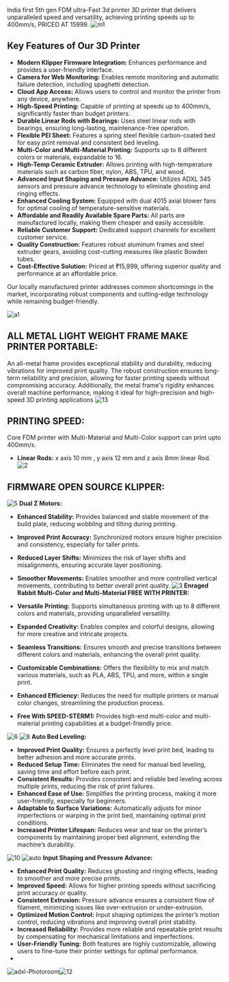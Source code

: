 India first 5th gen FDM ultra-Fast 3d printer 3D printer that delivers unparalleled speed and versatility, achieving printing speeds up to 400mm/s, PRICED AT 15999.
![m1](https://github.com/user-attachments/assets/c3cc1905-533c-49b3-9354-f9d8f00648f5)

## Key Features of Our 3D Printer

- **Modern Klipper Firmware Integration:** Enhances performance and provides a user-friendly interface.
- **Camera for Web Monitoring:** Enables remote monitoring and automatic failure detection, including spaghetti detection.
- **Cloud App Access:** Allows users to control and monitor the printer from any device, anywhere.
- **High-Speed Printing:** Capable of printing at speeds up to 400mm/s, significantly faster than budget printers.
- **Durable Linear Rods with Bearings:** Uses steel linear rods with bearings, ensuring long-lasting, maintenance-free operation.
- **Flexible PEI Sheet:** Features a spring steel flexible carbon-coated bed for easy print removal and consistent bed leveling.
- **Multi-Color and Multi-Material Printing:** Supports up to 8 different colors or materials, expandable to 16.
- **High-Temp Ceramic Extruder:** Allows printing with high-temperature materials such as carbon fiber, nylon, ABS, TPU, and wood.
- **Advanced Input Shaping and Pressure Advance:** Utilizes ADXL 345 sensors and pressure advance technology to eliminate ghosting and ringing effects.
- **Enhanced Cooling System:** Equipped with dual 4015 axial blower fans for optimal cooling of temperature-sensitive materials.
- **Affordable and Readily Available Spare Parts:** All parts are manufactured locally, making them cheaper and easily accessible.
- **Reliable Customer Support:** Dedicated support channels for excellent customer service.
- **Quality Construction:** Features robust aluminum frames and steel extruder gears, avoiding cost-cutting measures like plastic Bowden tubes.
- **Cost-Effective Solution:** Priced at ₹15,999, offering superior quality and performance at an affordable price.

Our locally manufactured printer addresses common shortcomings in the market, incorporating robust components and cutting-edge technology while remaining budget-friendly.


![a1](https://github.com/user-attachments/assets/9335e706-0ef0-4d1a-83d2-29ad2fab7455)

## ALL METAL LIGHT WEIGHT FRAME MAKE PRINTER PORTABLE:
An all-metal frame provides exceptional stability and durability, reducing vibrations for improved print quality. The robust construction ensures long-term reliability and precision, allowing for faster printing speeds without compromising accuracy. Additionally, the metal frame's rigidity enhances overall machine performance, making it ideal for high-precision and high-speed 3D printing applications
![13](https://github.com/user-attachments/assets/ed56b0a7-1a64-4300-b210-a1f56b329a8a)
## PRINTING SPEED:
Core FDM printer with Multi-Material and Multi-Color support can print upto 400mm/s.
- **Linear Rods:** x axis 10 mm , y axis 12 mm and z axis 8mm linear Rod.
![2](https://github.com/user-attachments/assets/04b77a31-8c9e-4c3b-a640-775e3d73d35c)
## FIRMWARE OPEN SOURCE KLIPPER:

![5](https://github.com/user-attachments/assets/ce0798b7-a3f8-4ad3-b9dc-914d8db09e16)
**Dual Z Motors:**

- **Enhanced Stability:** Provides balanced and stable movement of the build plate, reducing wobbling and tilting during printing.
- **Improved Print Accuracy:** Synchronized motors ensure higher precision and consistency, especially for taller prints.
- **Reduced Layer Shifts:** Minimizes the risk of layer shifts and misalignments, ensuring accurate layer positioning.
- **Smoother Movements:** Enables smoother and more controlled vertical movements, contributing to better overall print quality.
![3](https://github.com/user-attachments/assets/bc4a548a-0e2d-453c-95dd-14914ab0f2f1)
**Enraged Rabbit Multi-Color and Multi-Material FREE WITH PRINTER:**

- **Versatile Printing:** Supports simultaneous printing with up to 8 different colors and materials, providing unparalleled versatility.
- **Expanded Creativity:** Enables complex and colorful designs, allowing for more creative and intricate projects.
- **Seamless Transitions:** Ensures smooth and precise transitions between different colors and materials, enhancing the overall print quality.
- **Customizable Combinations:** Offers the flexibility to mix and match various materials, such as PLA, ABS, TPU, and more, within a single print.
- **Enhanced Efficiency:** Reduces the need for multiple printers or manual color changes, streamlining the production process.
- **Free With SPEED-STERM1:** Provides high-end multi-color and multi-material printing capabilities at a budget-friendly price.


![6](https://github.com/user-attachments/assets/aabe64a0-ffc6-4f50-bd82-88ca0238cfd2)
![8](https://github.com/user-attachments/assets/b084a5ad-30c2-43a9-94e9-397e972abe63)
**Auto Bed Leveling:**

- **Improved Print Quality:** Ensures a perfectly level print bed, leading to better adhesion and more accurate prints.
- **Reduced Setup Time:** Eliminates the need for manual bed leveling, saving time and effort before each print.
- **Consistent Results:** Provides consistent and reliable bed leveling across multiple prints, reducing the risk of print failures.
- **Enhanced Ease of Use:** Simplifies the printing process, making it more user-friendly, especially for beginners.
- **Adaptable to Surface Variations:** Automatically adjusts for minor imperfections or warping in the print bed, maintaining optimal print conditions.
- **Increased Printer Lifespan:** Reduces wear and tear on the printer’s components by maintaining proper bed alignment, extending the machine’s durability.

![10](https://github.com/user-attachments/assets/5d9cee4b-a7f8-4f39-aace-fea62cced835)
![auto](https://github.com/user-attachments/assets/dc68c053-deb3-4151-ab00-5f798dd1e8d4)
**Input Shaping and Pressure Advance:**

- **Enhanced Print Quality:** Reduces ghosting and ringing effects, leading to smoother and more precise prints.
- **Improved Speed:** Allows for higher printing speeds without sacrificing print accuracy or quality.
- **Consistent Extrusion:** Pressure advance ensures a consistent flow of filament, minimizing issues like over-extrusion or under-extrusion.
- **Optimized Motion Control:** Input shaping optimizes the printer’s motion control, reducing vibrations and improving overall print stability.
- **Increased Reliability:** Provides more reliable and repeatable print results by compensating for mechanical limitations and imperfections.
- **User-Friendly Tuning:** Both features are highly customizable, allowing users to fine-tune their printer settings for optimal performance.
- 
![adxl-Photoroom](https://github.com/user-attachments/assets/1ad99ed4-82cf-45c1-85b9-eab6eadec07a)![12](https://github.com/user-attachments/assets/1c812c26-e4d9-4d4f-8182-6e08471543d9)



